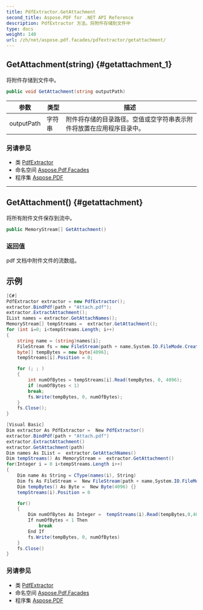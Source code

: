```yaml
---
title: PdfExtractor.GetAttachment
second_title: Aspose.PDF for .NET API Reference
description: PdfExtractor 方法。将附件存储到文件中
type: docs
weight: 140
url: /zh/net/aspose.pdf.facades/pdfextractor/getattachment/
---
```

## GetAttachment(string) {#getattachment_1}

将附件存储到文件中。

```csharp
public void GetAttachment(string outputPath)
```

| 参数 | 类型 | 描述 |
| --- | --- | --- |
| outputPath | 字符串 | 附件将存储的目录路径。空值或空字符串表示附件将放置在应用程序目录中。 |

### 另请参见

* 类 [PdfExtractor](../)
* 命名空间 [Aspose.Pdf.Facades](../../../aspose.pdf.facades/)
* 程序集 [Aspose.PDF](../../../)

---

## GetAttachment() {#getattachment}

将所有附件文件保存到流中。

```csharp
public MemoryStream[] GetAttachment()
```

### 返回值

pdf 文档中附件文件的流数组。

## 示例

```csharp
[C#]
PdfExtractor extractor = new PdfExtractor();     
extractor.BindPdf(path + "Attach.pdf");
extractor.ExtractAttachment();
IList names = extractor.GetAttachNames();
MemoryStream[] tempStreams =  extractor.GetAttachment();
for (int i=0; i<tempStreams.Length; i++)
{
	string name = (string)names[i];
	FileStream fs = new FileStream(path + name,System.IO.FileMode.Create);
	byte[] tempBytes = new byte[4096];
	tempStreams[i].Position = 0;

	for (; ; )
	{
		int numOfBytes = tempStreams[i].Read(tempBytes, 0, 4096);
		if (numOfBytes < 1)
		break;
		fs.Write(tempBytes, 0, numOfBytes);
	}
	fs.Close();
}

[Visual Basic]
Dim extractor As PdfExtractor =  New PdfExtractor() 
extractor.BindPdf(path + "Attach.pdf")
extractor.ExtractAttachment()
extractor.GetAttachment(path)
Dim names As IList =  extractor.GetAttachNames() 
Dim tempStreams() As MemoryStream =  extractor.GetAttachment() 
for(Integer i = 0 i<tempStreams.Length i++)
{
	Dim name As String = CType(names(i), String)
	Dim fs As FileStream =  New FileStream(path + name,System.IO.FileMode.Create) 
	Dim tempBytes() As Byte =  New Byte(4096) {} 
	tempStreams(i).Position = 0

	for()
	{
		Dim numOfBytes As Integer =  tempStreams(i).Read(tempBytes,0,4096) 
		If numOfBytes < 1 Then
			break
		End If
		fs.Write(tempBytes, 0, numOfBytes)
	}
	fs.Close()
}
```

### 另请参见

* 类 [PdfExtractor](../)
* 命名空间 [Aspose.Pdf.Facades](../../../aspose.pdf.facades/)
* 程序集 [Aspose.PDF](../../../)